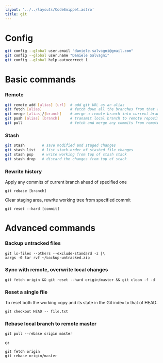 ```yaml
---
layout: '../../layouts/CodeSnippet.astro'
title: git
---
```


# Config

```bash
git config --global user.email "daniele.salvagni@gmail.com"
git config --global user.name "Daniele Salvagni"
git config --global help.autocorrect 1
```

# Basic commands

### Remote

```bash
git remote add [alias] [url]  # add git URL as an alias
git fetch [alias]             # fetch down all the branches from that remote
git merge [alias]/[branch]    # merge a remote branch into current branch
git push [alias] [branch]     # transmit local branch to remote repository
git pull                      # fetch and merge any commits from remote
```

### Stash

```bash
git stash        # save modified and staged changes
git stash list   # list stack-order of stashed file changes
git stash pop    # write working from top of stash stack
git stash drop   # discard the changes from top of stack
```

### Rewrite history

Apply any commits of current branch ahead of specified one

    git rebase [branch]

Clear staging area, rewrite working tree from specified commit

    git reset --hard [commit]

# Advanced commands

### Backup untracked files

    git ls-files --others --exclude-standard -z |\
    xargs -0 tar rvf ~/backup-untracked.zip

### Sync with remote, overwrite local changes

    git fetch origin && git reset --hard origin/master && git clean -f -d

### Reset a single file

To reset both the working copy and its state in the Git index to that of HEAD:

    git checkout HEAD -- file.txt

### Rebase local branch to remote master

    git pull --rebase origin master

<!-- --> or

    git fetch origin
    git rebase origin/master
